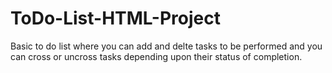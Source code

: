 # ToDo-List-HTML-Project

Basic to do list where you can add and delte tasks to be performed and you can cross or uncross tasks depending upon their status of completion.
